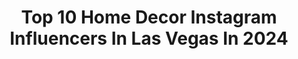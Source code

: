 ---
title: Top 10 Home Decor Instagram Influencers In Las Vegas In 2024
description: >-
  Find top home decor Instagram influencers in Las Vegas in 2024. Most popular hashtags: #lasvegas #homedecor #vegas #lasvegasblogger.
platform: Instagram
hits: 50
text_top: Analyze the most popular Instagram influencers on inBeat.
text_bottom: Our search engine aggregates 50 Instagram influencers like this in Las Vegas, United States for you to contact.
profiles:
  - username: "orlandobyus"
    fullname: >-
      Cristina Rodrigues
    bio: >-
      Compartilho com vc’s minha vida 7 anos morando em Orlando. Vem para os stories . Nossa empresa @homedisney
    location: "United States"
    followers: 66065
    engagement: 245
    commentsToLikes: 0.055428
    id: ckaovfqkv4fic0i78m5iytbu3
    verified: false
    hashtags: "#amigos, #food, #homedecor, #lasvegas"
  - username: "momsarehiptoo"
    fullname: >-
      A P E L I L A
    bio: >-
      motherhood lifestyle | celebrate ALL body types
    location: "United States"
    followers: 24334
    engagement: 224
    commentsToLikes: 0.383942
    id: ck0w3x2ofvq4l0i19480ojv59
    verified: false
    hashtags: "#stayhomefornevada, #mommyhood, #momblogger, #vegasstrong"
  - username: "kellystone"
    fullname: >-
      Kelly Stone
    bio: >-
      •Las Vegas based Interior Designer 🪴 •New show on HGTV “Flip The Strip" Coming July 2023! •All posts are my own work
    location: "United States"
    followers: 14717
    engagement: 192
    commentsToLikes: 0.113855
    id: ckppr5k1z5vzz0j23pjk4j2z3
    verified: false
    hashtags: "#homesweethome, #follow, #luxury, #instagood"
  - username: "pandafitchick"
    fullname: >-
      LALA | fashion | fitness | sneakers
    bio: >-
      aspire to inspire LA➞LV @overthinkersclubclothing @overthinkersclubpod [This is my only account]
    location: "United States"
    followers: 23739
    engagement: 107
    commentsToLikes: 0.023822
    id: ck5hq5byosiyt0i11323ugfkg
    verified: false
    hashtags: "#fashioninfluencers, #fashionstreet, #styleinsta, #ootdguide"
  - username: "lovedbylinz"
    fullname: >-
      Linzie || Lifestyle + Fashion
    bio: >-
      》Wife 💍👑 》Grateful Mom of Piper + Royal 👸🤴🏻 》 Permanent Makeup Artist @beyondskindeepbeauty 📩 Collab: DM or LovedByLinzBlog@gmail.com
    location: "United States"
    followers: 5344
    engagement: 703
    commentsToLikes: 0.069024
    id: ck6trzgul1z0v0j713gy2k763
    verified: false
    hashtags: "#edcvirtualraveathon, #halloween, #momfriends, #pmu"
  - username: "anyabenton"
    fullname: >-
      Anya Golden (DBA Anya Benton)
    bio: >-
      Fashion, Beauty, Food, Wine, Makeup, Skincare, Travel SAG/AFTRA actor & model brand manager for @smgjimmy 🎶 📍𝓛𝓸𝓼 𝓐𝓷𝓰𝓮𝓵𝓮𝓼 💍 @robertjohngolden ♡♎️🐦🐶🐶
    location: "United States"
    followers: 323372
    engagement: 13
    commentsToLikes: 0.013493
    id: ck6tocz19ddly0j71i80pssey
    verified: false
    hashtags: "#skincare, #cybermonday, #blackfriday, #sheinpartner"
  - username: "sirishachaudary"
    fullname: >-
      Sirisha Chaudary
    bio: >-
      𝗧𝗿𝗮𝘃𝗲𝗹 𝗘𝗻𝘁𝗵𝘂𝘀𝗶𝗮𝘀𝘁✈️ ||𝗛𝗼𝗺𝗲 𝗗𝗲𝗰𝗼𝗿🏡 ||𝗟𝗶𝗳𝗲𝗦𝘁𝘆𝗹𝗲👗🍸👠 ✈️ 30 Countries & Counting😎 Shop my looks⬇️
    location: "United States"
    followers: 39237
    engagement: 7
    commentsToLikes: 0.000854
    id: ckwd1o9cbm0qw0j2371rcl947
    verified: false
    hashtags: "#adventuretime, #reelitfeelit, #turkey, #mosque"
  - username: "cammieatss"
    fullname: >-
      cam • la/oc food • lifestyle
    bio: >-
      ❀ cammie neo ❀ small girl, big appetite ♡︎ currently: SGV/LA/OC ☾ contact: DM | cammieatss@gmail.com
    location: "United States"
    followers: 21192
    engagement: 1463
    commentsToLikes: 0.151752
    id: ckmw1h7dg81140j23s7w131dc
    verified: false
    hashtags: "#dinela, #laeats, #foodreels, #noodles"
  - username: "wenwensong"
    fullname: >-
      Wendy 雯 | Nevada & California | Traveling 📷
    bio: >-
      Published Travel Photographer 📷 Co-founder: @evolusencom 🏠 Las Vegas & Los Angeles 📧: info@wenwensong.com Blog 👇
    location: "United States"
    followers: 30898
    engagement: 190
    commentsToLikes: 0.083897
    id: ck8syvtpom7h20j78vlnofnr3
    verified: false
    hashtags: "#googlepixel, #teampixel, #lasvegas, #visitmexico"
  - username: "nicoleneissany"
    fullname: >-
      nicole | neutral style x travel x las vegas
    bio: >-
      ⚲ las vegas // fashion × home × travel × life » neutral / minimalist / boho chic / petite ☼ link in bio to shop my posts & more
    location: "United States"
    followers: 19086
    engagement: 47
    commentsToLikes: 0.122229
    id: ck134abe3vgtr0i19zeycgvjt
    verified: false
    hashtags: "#casualoutfit, #galentinesday, #targethome, #vegas"
---